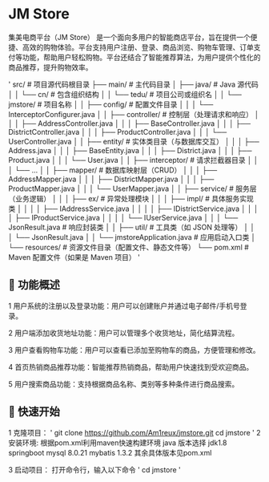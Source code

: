 # JM Store
集美电商平台（JM Store） 是一个面向多用户的智能商店平台，旨在提供一个便捷、高效的购物体验。平台支持用户注册、登录、商品浏览、购物车管理、订单支付等功能，帮助用户轻松购物。平台还结合了智能推荐算法，为用户提供个性化的商品推荐，提升购物效率。



'
src/                            # 项目源代码根目录
├── main/                       # 主代码目录
│   ├── java/                   # Java 源代码
│   │   └── cn/                 # 包含组织结构
│   │       └── tedu/           # 项目公司或组织名
│   │           └── jmstore/    # 项目名称
│   │               ├── config/                 # 配置文件目录
│   │               │   └── InterceptorConfigurer.java
│   │               ├── controller/             # 控制层（处理请求和响应）
│   │               │   ├── AddressController.java
│   │               │   ├── BaseController.java
│   │               │   ├── DistrictController.java
│   │               │   ├── ProductController.java
│   │               │   └── UserController.java
│   │               ├── entity/                 # 实体类目录（与数据库交互）
│   │               │   ├── Address.java
│   │               │   ├── BaseEntity.java
│   │               │   ├── District.java
│   │               │   ├── Product.java
│   │               │   └── User.java
│   │               ├── interceptor/            # 请求拦截器目录
│   │               │   └── ...
│   │               ├── mapper/                 # 数据库映射层（CRUD）
│   │               │   ├── AddressMapper.java
│   │               │   ├── DistrictMapper.java
│   │               │   ├── ProductMapper.java
│   │               │   └── UserMapper.java
│   │               ├── service/                # 服务层（业务逻辑）
│   │               │   ├── ex/                 # 异常处理模块
│   │               │   ├── impl/               # 具体服务实现类
│   │               │   │   ├── IAddressService.java
│   │               │   │   ├── IDistrictService.java
│   │               │   │   ├── IProductService.java
│   │               │   │   └── IUserService.java
│   │               │   └── JsonResult.java     # 响应封装类
│   │               ├── util/                   # 工具类（如 JSON 处理等）
│   │               │   └── JsonResult.java
│   │               └── jmstoreApplication.java # 应用启动入口类
│   └── resources/               # 资源文件目录（配置文件、静态文件等）
└── pom.xml                      # Maven 配置文件（如果是 Maven 项目）
'
## 📖 功能概述

1 用户系统的注册以及登录功能：用户可以创建账户并通过电子邮件/手机号登录。

2 用户端添加收货地址功能：用户可以管理多个收货地址，简化结算流程。

3 用户查看购物车功能：用户可以查看已添加至购物车的商品，方便管理和修改。

4 首页热销商品推荐功能：智能推荐热销商品，帮助用户快速找到受欢迎商品。

5 用户搜索商品功能：支持根据商品名称、类别等多种条件进行商品搜索。

## 🚀 快速开始

1 克隆项目：
'
git clone https://github.com/Am1reux/jmstore.git
cd jmstore
'
2 安装环境:
根据pom.xml利用maven快速构建环境
java 版本选择 jdk1.8
springboot 
mysql 8.0.21
mybatis 1.3.2
其余具体版本见pom.xml

3 启动项目：
打开命令行，输入以下命令
'
cd jmstore
'

